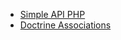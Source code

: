- [Simple API PHP](https://developer.okta.com/blog/2019/03/08/simple-rest-api-php)
- [Doctrine Associations](https://symfony.com/doc/current/doctrine/associations.html)